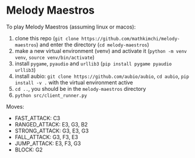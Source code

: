 # Melody Maestros

To play Melody Maestros (assuming linux or macos):
1. clone this repo (`git clone https://github.com/mathkimchi/melody-maestros`) and enter the directory (`cd melody-maestros`)
2. make a new virtual environment (venv) and activate it (`python -m venv venv`, `source venv/bin/activate`)
3. install `pygame`, `pyaudio` and `urllib3` (`pip install pygame pyaudio urllib3`)
4. install aubio: `git clone https://github.com/aubio/aubio`, `cd aubio`, `pip install -v .` with the virtual environment active
5. `cd ..`, you should be in the `melody-maestros` directory
6. `python src/client_runner.py`

Moves:
- FAST_ATTACK: C3
- RANGED_ATTACK: E3, G3, B2
- STRONG_ATTACK: G3, E3, G3
- FALL_ATTACK: G3, F3, E3
- JUMP_ATTACK: E3, F3, G3
- BLOCK: G2
